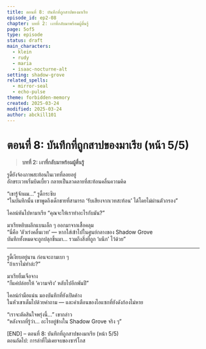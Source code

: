 ```yaml
---
title: ตอนที่ 8: บันทึกที่ถูกสาปของมาเรีย
episode_id: ep2-08
chapter: บทที่ 2: เงาที่กลับมาพร้อมผู้ตื่นรู้
page: 5of5
type: episode
status: draft
main_characters:
  - klein
  - rudy
  - maria
  - isaac-nocturne-alt
setting: shadow-grove
related_spells:
  - mirror-seal
  - echo-pulse
theme: forbidden-memory
created: 2025-03-24
modified: 2025-03-24
author: abckill101
---
```


# ตอนที่ 8: บันทึกที่ถูกสาปของมาเรีย (หน้า 5/5)

> **บทที่ 2: เงาที่กลับมาพร้อมผู้ตื่นรู้**  

รูดี้ยังจ้องภาพสะท้อนในเวทที่ลอยอยู่  
อักขระเวทเริ่มบิดเบี้ยว กลายเป็นลวดลายที่สะท้อนคลื่นความคิด

“เขารู้จักผม...” รูดี้กระซิบ  
“ในบันทึกนั้น เขาพูดถึงเด็กชายที่สามารถ ‘รับเสียงจากเวทสะท้อน’ ได้โดยไม่ผ่านตัวกรอง”

ไคลน์หันไปหามาเรีย “คุณจะให้เราทำอะไรกับมัน?”

มาเรียหยิบผลึกแบนเล็ก ๆ ออกมาจากเสื้อคลุม  
“นี่คือ ‘ตัวเร่งคลื่นเวท’ — หากใส่เข้าไปในศูนย์กลางของ Shadow Grove  
บันทึกทั้งหมดจะถูกปลุกขึ้นมา... รวมถึงสิ่งที่ถูก ‘ผนึก’ ไว้ด้วย”

---

รูดี้เงียบอยู่นาน ก่อนจะถามเบา ๆ  
“ถ้าเราไม่ทำล่ะ?”

มาเรียยิ้มเจือจาง  
“ก็แค่ปล่อยให้ ‘ความจริง’ หลับไปอีกพันปี”

ไคลน์กำมือแน่น มองบันทึกที่ยังเปิดค้าง  
ในหัวเขาเต็มไปด้วยคำถาม — และคำเตือนของไอแซกที่ยังดังก้องไม่หาย

“เราจะตัดสินใจพรุ่งนี้...” เขากล่าว  
“หลังจากที่รู้ว่า... อะไรอยู่ข้างใน Shadow Grove จริง ๆ”

[END] – ตอนที่ 8: บันทึกที่ถูกสาปของมาเรีย (หน้า 5/5)  
ตอนถัดไป: การล่าที่ไม่เคยจบของซาร์โกส
